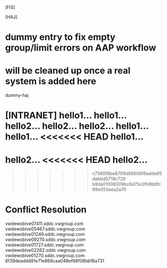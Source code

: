 [FIS]

[HAJ]
# dummy entry to fix empty group/limit errors on AAP workflow
# will be cleaned up once a real system is added here
dummy-haj

[INTRANET]
hello1...
hello1...
hello2...
hello2...
hello2...
hello1...
hello1...
<<<<<<< HEAD
hello1...
=======
hello2...
<<<<<<< HEAD
hello2...
=======
>>>>>>> c7360f9be8709d66606f6adde85debbd5718c729
>>>>>>> b9da01008309bc6d75c0fb9b8fc99e053eea2a70

# Conflict Resolution

vwdewoblve07411.sddc.vwgroup.com
vwdewoblve05467.sddc.vwgroup.com
vwdewoblve01249.sddc.vwgroup.com
vwdewoblve09270.sddc.vwgroup.com
vwdewoblve01727.sddc.vwgroup.com
vwdewoblve02262.sddc.vwgroup.com
vwdewoblve01270.sddc.vwgroup.com 
6f39deaddd81e71e868caa048ef66f08bb16a731
